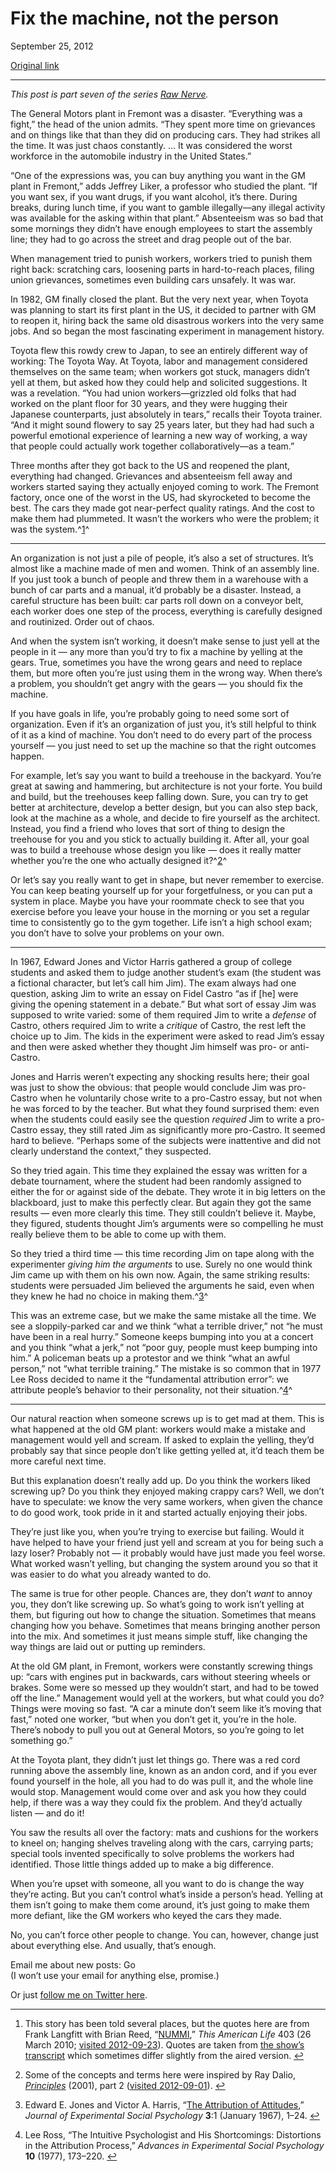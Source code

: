 Fix the machine, not the person
===============================

September 25, 2012

[Original link](http://www.aaronsw.com/weblog/nummi)

* * * * *

*This post is part seven of the series [Raw
Nerve](http://aaronsw.com/weblog/rawnerve).*

The General Motors plant in Fremont was a disaster. “Everything was a
fight,” the head of the union admits. “They spent more time on
grievances and on things like that than they did on producing cars. They
had strikes all the time. It was just chaos constantly. … It was
considered the worst workforce in the automobile industry in the United
States.”

“One of the expressions was, you can buy anything you want in the GM
plant in Fremont,” adds Jeffrey Liker, a professor who studied the
plant. “If you want sex, if you want drugs, if you want alcohol, it’s
there. During breaks, during lunch time, if you want to gamble
illegally—any illegal activity was available for the asking within that
plant.” Absenteeism was so bad that some mornings they didn’t have
enough employees to start the assembly line; they had to go across the
street and drag people out of the bar.

When management tried to punish workers, workers tried to punish them
right back: scratching cars, loosening parts in hard-to-reach places,
filing union grievances, sometimes even building cars unsafely. It was
war.

In 1982, GM finally closed the plant. But the very next year, when
Toyota was planning to start its first plant in the US, it decided to
partner with GM to reopen it, hiring back the same old disastrous
workers into the very same jobs. And so began the most fascinating
experiment in management history.

Toyota flew this rowdy crew to Japan, to see an entirely different way
of working: The Toyota Way. At Toyota, labor and management considered
themselves on the same team; when workers got stuck, managers didn’t
yell at them, but asked how they could help and solicited suggestions.
It was a revelation. “You had union workers—grizzled old folks that had
worked on the plant floor for 30 years, and they were hugging their
Japanese counterparts, just absolutely in tears,” recalls their Toyota
trainer. “And it might sound flowery to say 25 years later, but they had
had such a powerful emotional experience of learning a new way of
working, a way that people could actually work together
collaboratively—as a team.”

Three months after they got back to the US and reopened the plant,
everything had changed. Grievances and absenteeism fell away and workers
started saying they actually enjoyed coming to work. The Fremont
factory, once one of the worst in the US, had skyrocketed to become the
best. The cars they made got near-perfect quality ratings. And the cost
to make them had plummeted. It wasn’t the workers who were the problem;
it was the system.^[1](#fn:tal)^

* * * * *

An organization is not just a pile of people, it’s also a set of
structures. It’s almost like a machine made of men and women. Think of
an assembly line. If you just took a bunch of people and threw them in a
warehouse with a bunch of car parts and a manual, it’d probably be a
disaster. Instead, a careful structure has been built: car parts roll
down on a conveyor belt, each worker does one step of the process,
everything is carefully designed and routinized. Order out of chaos.

And when the system isn’t working, it doesn’t make sense to just yell at
the people in it — any more than you’d try to fix a machine by yelling
at the gears. True, sometimes you have the wrong gears and need to
replace them, but more often you’re just using them in the wrong way.
When there’s a problem, you shouldn’t get angry with the gears — you
should fix the machine.

If you have goals in life, you’re probably going to need some sort of
organization. Even if it’s an organization of just you, it’s still
helpful to think of it as a kind of machine. You don’t need to do every
part of the process yourself — you just need to set up the machine so
that the right outcomes happen.

For example, let’s say you want to build a treehouse in the backyard.
You’re great at sawing and hammering, but architecture is not your
forte. You build and build, but the treehouses keep falling down. Sure,
you can try to get better at architecture, develop a better design, but
you can also step back, look at the machine as a whole, and decide to
fire yourself as the architect. Instead, you find a friend who loves
that sort of thing to design the treehouse for you and you stick to
actually building it. After all, your goal was to build a treehouse
whose design you like — does it really matter whether you’re the one who
actually designed it?^[2](#fn:dalio)^

Or let’s say you really want to get in shape, but never remember to
exercise. You can keep beating yourself up for your forgetfulness, or
you can put a system in place. Maybe you have your roommate check to see
that you exercise before you leave your house in the morning or you set
a regular time to consistently go to the gym together. Life isn’t a high
school exam; you don’t have to solve your problems on your own.

* * * * *

In 1967, Edward Jones and Victor Harris gathered a group of college
students and asked them to judge another student’s exam (the student was
a fictional character, but let’s call him Jim). The exam always had one
question, asking Jim to write an essay on Fidel Castro “as if [he] were
giving the opening statement in a debate.” But what sort of essay Jim
was supposed to write varied: some of them required Jim to write a
*defense* of Castro, others required Jim to write a *critique* of
Castro, the rest left the choice up to Jim. The kids in the experiment
were asked to read Jim’s essay and then were asked whether they thought
Jim himself was pro- or anti-Castro.

Jones and Harris weren’t expecting any shocking results here; their goal
was just to show the obvious: that people would conclude Jim was
pro-Castro when he voluntarily chose write to a pro-Castro essay, but
not when he was forced to by the teacher. But what they found surprised
them: even when the students could easily see the question *required*
Jim to write a pro-Castro essay, they still rated Jim as significantly
more pro-Castro. It seemed hard to believe. “Perhaps some of the
subjects were inattentive and did not clearly understand the context,”
they suspected.

So they tried again. This time they explained the essay was written for
a debate tournament, where the student had been randomly assigned to
either the for or against side of the debate. They wrote it in big
letters on the blackboard, just to make this perfectly clear. But again
they got the same results — even more clearly this time. They still
couldn’t believe it. Maybe, they figured, students thought Jim’s
arguments were so compelling he must really believe them to be able to
come up with them.

So they tried a third time — this time recording Jim on tape along with
the experimenter *giving him the arguments* to use. Surely no one would
think Jim came up with them on his own now. Again, the same striking
results: students were persuaded Jim believed the arguments he said,
even when they knew he had no choice in making them.^[3](#fn:jh)^

This was an extreme case, but we make the same mistake all the time. We
see a sloppily-parked car and we think “what a terrible driver,” not “he
must have been in a real hurry.” Someone keeps bumping into you at a
concert and you think “what a jerk,” not “poor guy, people must keep
bumping into him.” A policeman beats up a protestor and we think “what
an awful person,” not “what terrible training.” The mistake is so common
that in 1977 Lee Ross decided to name it the “fundamental attribution
error”: we attribute people’s behavior to their personality, not their
situation.^[4](#fn:lr)^

* * * * *

Our natural reaction when someone screws up is to get mad at them. This
is what happened at the old GM plant: workers would make a mistake and
management would yell and scream. If asked to explain the yelling,
they’d probably say that since people don’t like getting yelled at, it’d
teach them be more careful next time.

But this explanation doesn’t really add up. Do you think the workers
liked screwing up? Do you think they enjoyed making crappy cars? Well,
we don’t have to speculate: we know the very same workers, when given
the chance to do good work, took pride in it and started actually
enjoying their jobs.

They’re just like you, when you’re trying to exercise but failing. Would
it have helped to have your friend just yell and scream at you for being
such a lazy loser? Probably not — it probably would have just made you
feel worse. What worked wasn’t yelling, but changing the system around
you so that it was easier to do what you already wanted to do.

The same is true for other people. Chances are, they don’t *want* to
annoy you, they don’t like screwing up. So what’s going to work isn’t
yelling at them, but figuring out how to change the situation. Sometimes
that means changing how you behave. Sometimes that means bringing
another person into the mix. And sometimes it just means simple stuff,
like changing the way things are laid out or putting up reminders.

At the old GM plant, in Fremont, workers were constantly screwing things
up: “cars with engines put in backwards, cars without steering wheels or
brakes. Some were so messed up they wouldn’t start, and had to be towed
off the line.” Management would yell at the workers, but what could you
do? Things were moving so fast. “A car a minute don’t seem like it’s
moving that fast,” noted one worker, “but when you don’t get it, you’re
in the hole. There’s nobody to pull you out at General Motors, so you’re
going to let something go.”

At the Toyota plant, they didn’t just let things go. There was a red
cord running above the assembly line, known as an andon cord, and if you
ever found yourself in the hole, all you had to do was pull it, and the
whole line would stop. Management would come over and ask you how they
could help, if there was a way they could fix the problem. And they’d
actually listen — and do it!

You saw the results all over the factory: mats and cushions for the
workers to kneel on; hanging shelves traveling along with the cars,
carrying parts; special tools invented specifically to solve problems
the workers had identified. Those little things added up to make a big
difference.

When you’re upset with someone, all you want to do is change the way
they’re acting. But you can’t control what’s inside a person’s head.
Yelling at them isn’t going to make them come around, it’s just going to
make them more defiant, like the GM workers who keyed the cars they
made.

No, you can’t force other people to change. You can, however, change
just about everything else. And usually, that’s enough.

Email me about new posts: Go\
(I won’t use your email for anything else, promise.)

Or just [follow me on Twitter
here](https://twitter.com/intent/follow?screen_name=aaronsw).

* * * * *

1.  This story has been told several places, but the quotes here are
    from Frank Langfitt with Brian Reed,
    “[NUMMI](http://www.thisamericanlife.org/radio-archives/episode/403/nummi),”
    *This American Life* 403 (26 March 2010; [visited
    2012-09-23](http://www.webcitation.org/6AtWqEsXM)). Quotes are taken
    from [the show’s
    transcript](http://www.thisamericanlife.org/radio-archives/episode/403/transcript)
    which sometimes differ slightly from the aired
    version. [↩](#fnref:tal)

2.  Some of the concepts and terms here were inspired by Ray Dalio,
    *[Principles](http://www.bwater.com/Uploads/FileManager/Principles/Bridgewater-Associates-Ray-Dalio-Principles.pdf)*
    (2001), part 2 ([visited
    2012-09-01](http://www.webcitation.org/6ALtkRMHB)). [↩](#fnref:dalio)

3.  Edward E. Jones and Victor A. Harris, “[The Attribution of
    Attitudes](http://dx.doi.org/10.1016/0022-1031(67)90034-0),”
    *Journal of Experimental Social Psychology* **3**:1 (January 1967),
    1–24. [↩](#fnref:jh)

4.  Lee Ross, “The Intuitive Psychologist and His Shortcomings:
    Distortions in the Attribution Process,” *Advances in Experimental
    Social Psychology* **10** (1977), 173–220. [↩](#fnref:lr)


